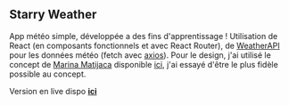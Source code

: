 ## Starry Weather
App météo simple, développée a des fins d'apprentissage !
Utilisation de React (en composants fonctionnels et avec React Router),  de [WeatherAPI](https://www.weatherapi.com) pour les données météo (fetch avec [axios](https://github.com/axios/axios)).
Pour le design, j'ai utilisé le concept de [Marina Matijaca](https://dribbble.com/Marina_Matijaca) disponible [ici](https://dribbble.com/shots/2332668-Lonely-Mountain-Weather-Concept), j'ai essayé d'être le plus fidèle possible au concept.

Version en live dispo **[ici](https://starryweather.delceyhugo.dev)**
